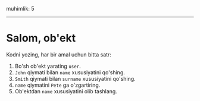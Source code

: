 muhimlik: 5

---

# Salom, ob'ekt

Kodni yozing, har bir amal uchun bitta satr:

1. Bo'sh ob'ekt yarating `user`.
2. `John` qiymati bilan `name` xususiyatini qo'shing.
3. `Smith` qiymati bilan `surname` xususiyatini qo'shing.
4. `name` qiymatini `Pete` ga o'zgartiring.
5. Ob'ektdan `name` xususiyatini olib tashlang.
